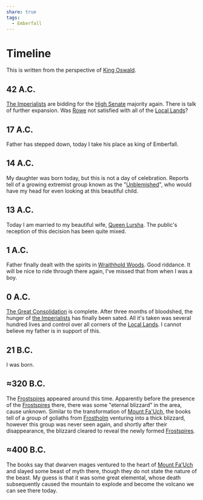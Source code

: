 ```yaml
---
share: true
tags:
  - Emberfall
---
```


# Timeline
This is written from the perspective of [King Oswald](./King%20Oswald.md).
## 42 A.C.
[The Imperialists](./Interest%20Groups.md#imperialist-party) are bidding for the [High Senate](./High%20Senate.md) majority again. There is talk of further expansion. Was [Rowe](./Jameson%20Rowe.md) not satisfied with all of the [Local Lands](./Local%20Lands.md)?
## 17 A.C.
Father has stepped down, today I take his place as king of Emberfall.
## 14 A.C.
My daughter was born today, but this is not a day of celebration. Reports tell of a growing extremist group known as the "[Unblemished](./Interest%20Groups.md#the-unblemished)", who would have my head for even looking at this beautiful child.
## 13 A.C.
Today I am married to my beautiful wife, [Queen Lursha](./Queen%20Lursha.md). The public's reception of this decision has been quite mixed.
## 1 A.C.
Father finally dealt with the spirits in [Wraithhold Woods](./Wraithhold%20Woods.md). Good riddance. It will be nice to ride through there again, I've missed that from when I was a boy.
## 0 A.C.
[The Great Consolidation](./The%20Great%20Consolidation.md) is complete. After three months of bloodshed, the hunger of [the Imperialists](./High%20Senate.md#imperialist-party) has finally been sated. All it's taken was several hundred lives and control over all corners of the [Local Lands](./Local%20Lands.md). I cannot believe my father is in support of this.
## 21 B.C.
I was born.
## ≈320 B.C.
The [Frostspires](./Frostspires.md) appeared around this time. Apparently before the presence of the [Frostspires](./Frostspires.md) there, there was some "eternal blizzard" in the area, cause unknown. Similar to the transformation of [Mount Fa'Uch](./Maw%20of%20Fa'Uch.md), the books tell of a group of goliaths from [Frostholm](./Frostholm.md) venturing into a thick blizzard, however this group was never seen again, and shortly after their disappearance, the blizzard cleared to reveal the newly formed [Frostspires](./Frostspires.md).
## ≈400 B.C.
The books say that dwarven mages ventured to the heart of [Mount Fa'Uch](./Maw%20of%20Fa'Uch.md) and slayed some beast of myth there, though they do not state the nature of the beast. My guess is that it was some great elemental, whose death subsequently caused the mountain to explode and become the volcano we can see there today.